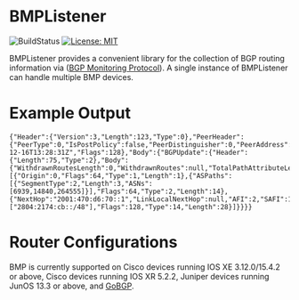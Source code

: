 # BMPListener
![BuildStatus](https://9909877.visualstudio.com/_apis/public/build/definitions/59a45cee-5267-4662-9f5b-121e6552c3cf/1/badge)
[![License: MIT](https://img.shields.io/badge/License-MIT-yellow.svg)](https://opensource.org/licenses/MIT)

BMPListener provides a convenient library for the collection of BGP routing information via ([BGP Monitoring Protocol](https://tools.ietf.org/html/rfc7854)). A single instance of BMPListener can handle multiple BMP devices.


# Example Output
```
{"Header":{"Version":3,"Length":123,"Type":0},"PeerHeader":{"PeerType":0,"IsPostPolicy":false,"PeerDistinguisher":0,"PeerAddress":"2001:470:d6:70::1","PeerAS":6939,"PeerBGPId":"64.71.128.26","Timestamp":"2016-12-16T13:28:31Z","Flags":128},"Body":{"BGPUpdate":{"Header":{"Length":75,"Type":2},"Body":{"WithdrawnRoutesLength":0,"WithdrawnRoutes":null,"TotalPathAttributeLength":52,"PathAttributes":[{"Origin":0,"Flags":64,"Type":1,"Length":1},{"ASPaths":[{"SegmentType":2,"Length":3,"ASNs":[6939,14840,264555]}],"Flags":64,"Type":2,"Length":14},{"NextHop":"2001:470:d6:70::1","LinkLocalNextHop":null,"AFI":2,"SAFI":1,"Value":["2804:2174:cb::/48"],"Flags":128,"Type":14,"Length":28}]}}}}
```

# Router Configurations

BMP is currently supported on Cisco devices running IOS XE 3.12.0/15.4.2 or above, Cisco devices running IOS XR 5.2.2, Juniper devices running JunOS 13.3 or above, and [GoBGP](http://osrg.github.io/gobgp/).
